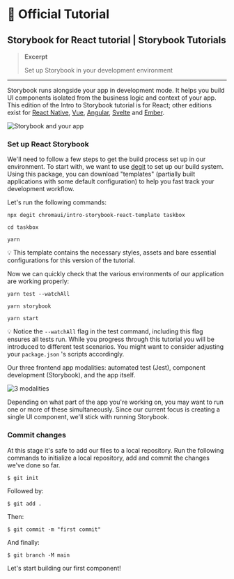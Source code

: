 # 📔 Official Tutorial

## Storybook for React tutorial | Storybook Tutorials

> **Excerpt**
>
> Set up Storybook in your development environment

***

Storybook runs alongside your app in development mode. It helps you build UI components isolated from the business logic and context of your app. This edition of the Intro to Storybook tutorial is for React; other editions exist for [React Native](https://storybook.js.org/tutorials/intro-to-storybook/react-native/en/get-started), [Vue](https://storybook.js.org/tutorials/intro-to-storybook/vue/en/get-started), [Angular](https://storybook.js.org/tutorials/intro-to-storybook/angular/en/get-started), [Svelte](https://storybook.js.org/tutorials/intro-to-storybook/svelte/en/get-started) and [Ember](https://storybook.js.org/tutorials/intro-to-storybook/ember/en/get-started).

![Storybook and your app](https://storybook.js.org/tutorials/intro-to-storybook/storybook-relationship.jpg)

### Set up React Storybook

We'll need to follow a few steps to get the build process set up in our environment. To start with, we want to use [degit](https://github.com/Rich-Harris/degit) to set up our build system. Using this package, you can download "templates" (partially built applications with some default configuration) to help you fast track your development workflow.

Let's run the following commands:

```
npx degit chromaui/intro-storybook-react-template taskbox

cd taskbox

yarn
```

💡 This template contains the necessary styles, assets and bare essential configurations for this version of the tutorial.

Now we can quickly check that the various environments of our application are working properly:

```
yarn test --watchAll

yarn storybook

yarn start
```

💡 Notice the `--watchAll` flag in the test command, including this flag ensures all tests run. While you progress through this tutorial you will be introduced to different test scenarios. You might want to consider adjusting your `package.json` 's scripts accordingly.

Our three frontend app modalities: automated test (Jest), component development (Storybook), and the app itself.

![3 modalities](https://storybook.js.org/tutorials/intro-to-storybook/app-three-modalities.png)

Depending on what part of the app you're working on, you may want to run one or more of these simultaneously. Since our current focus is creating a single UI component, we'll stick with running Storybook.

### Commit changes

At this stage it's safe to add our files to a local repository. Run the following commands to initialize a local repository, add and commit the changes we've done so far.

```
$ git init
```

Followed by:

```
$ git add .
```

Then:

```
$ git commit -m "first commit"
```

And finally:

```
$ git branch -M main
```

Let's start building our first component!
